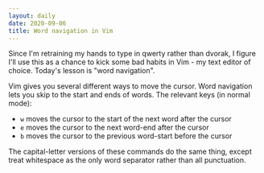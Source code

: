 ```yaml
---
layout: daily
date: 2020-09-06
title: Word navigation in Vim
---
```


Since I'm retraining my hands to type in qwerty rather than dvorak, I figure I'll
use this as a chance to kick some bad habits in Vim - my text editor of choice.
Today's lesson is "word navigation".

Vim gives you several different ways to move the cursor.
Word navigation lets you skip to the start and ends of words.
The relevant keys (in normal mode):
 - `w` moves the cursor to the start of the next word after the cursor
 - `e` moves the cursor to the next word-end after the cursor
 - `b` moves the cursor to the previous word-start before the cursor

The capital-letter versions of these commands do the same thing, except treat
whitespace as the only word separator rather than all punctuation.
